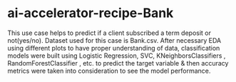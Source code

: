 # ai-accelerator-recipe-Bank
This use case helps to predict if a client subscribed a term deposit or not(yes/no). Dataset used for this case is Bank.csv. After necessary EDA using different plots to have proper understanding of data, classification models were built using Logistic Regression, SVC, KNeighborsClassifiers , RandomForestClassifier , etc. to predict the target variable &amp; then accuracy metrics were taken into consideration to see the model performance.

